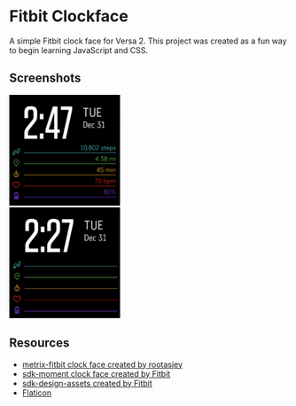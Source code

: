 # Fitbit Clockface
A simple Fitbit clock face for Versa 2.
This project was created as a fun way to begin learning JavaScript and CSS.

## Screenshots
<div class="row">
  <div class="column">
    <img src="./resources/imgs/screenshot1.png" width="200" height="200">
  </div>
  <div class="column">
    <img src="./resources/imgs/screenshot0.png" width="200" height="200">
  </div>
</div>

## Resources
- [metrix-fitbit clock face created by rootasjey](https://github.com/rootasjey/metrix-fitbit)
- [sdk-moment clock face created by Fitbit](https://github.com/Fitbit/sdk-moment)
- [sdk-design-assets created by Fitbit](https://github.com/Fitbit/sdk-design-assets)
- [Flaticon](https://www.flaticon.com/)
